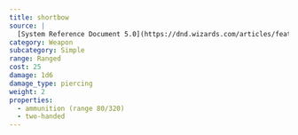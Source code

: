 ```yaml
---
title: shortbow
source: |
  [System Reference Document 5.0](https://dnd.wizards.com/articles/features/systems-reference-document-srd)
category: Weapon
subcategory: Simple
range: Ranged
cost: 25
damage: 1d6
damage_type: piercing
weight: 2
properties:
  - ammunition (range 80/320)
  - two-handed
---
```

